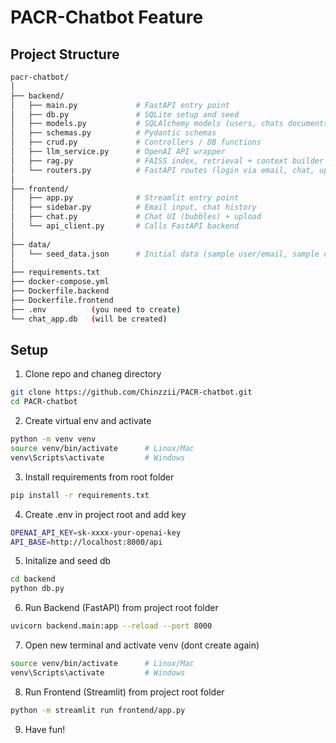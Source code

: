 # PACR-Chatbot Feature

## Project Structure
```bash
pacr-chatbot/
│
├── backend/
│   ├── main.py             # FastAPI entry point
│   ├── db.py               # SQLite setup and seed
│   ├── models.py           # SQLAlchemy models (users, chats documents)
│   ├── schemas.py          # Pydantic schemas
│   ├── crud.py             # Controllers / DB functions
│   ├── llm_service.py      # OpenAI API wrapper
│   ├── rag.py              # FAISS index, retrieval + context builder
│   └── routers.py          # FastAPI routes (login via email, chat, upload)
│
├── frontend/
│   ├── app.py              # Streamlit entry point
│   ├── sidebar.py          # Email input, chat history
│   ├── chat.py             # Chat UI (bubbles) + upload
│   └── api_client.py       # Calls FastAPI backend
│
├── data/
│   └── seed_data.json      # Initial data (sample user/email, sample docs)
│
├── requirements.txt
├── docker-compose.yml
├── Dockerfile.backend
├── Dockerfile.frontend
├── .env          (you need to create)
└── chat_app.db   (will be created)
```

## Setup
1. Clone repo and chaneg directory
```bash
git clone https://github.com/Chinzzii/PACR-chatbot.git
cd PACR-chatbot
```
2. Create virtual env and activate
```bash
python -m venv venv
source venv/bin/activate      # Linux/Mac
venv\Scripts\activate         # Windows
```

3. Install requirements from root folder
```bash
pip install -r requirements.txt
```

4. Create .env in project root and add key
```bash
OPENAI_API_KEY=sk-xxxx-your-openai-key
API_BASE=http://localhost:8000/api
```

5. Initalize and seed db
```bash
cd backend
python db.py
```

6. Run Backend (FastAPI) from project root folder
```bash
uvicorn backend.main:app --reload --port 8000
```

7. Open new terminal and activate venv (dont create again)
```bash
source venv/bin/activate      # Linux/Mac
venv\Scripts\activate         # Windows
```

8. Run Frontend (Streamlit) from project root folder
```bash
python -m streamlit run frontend/app.py
```

9. Have fun!
